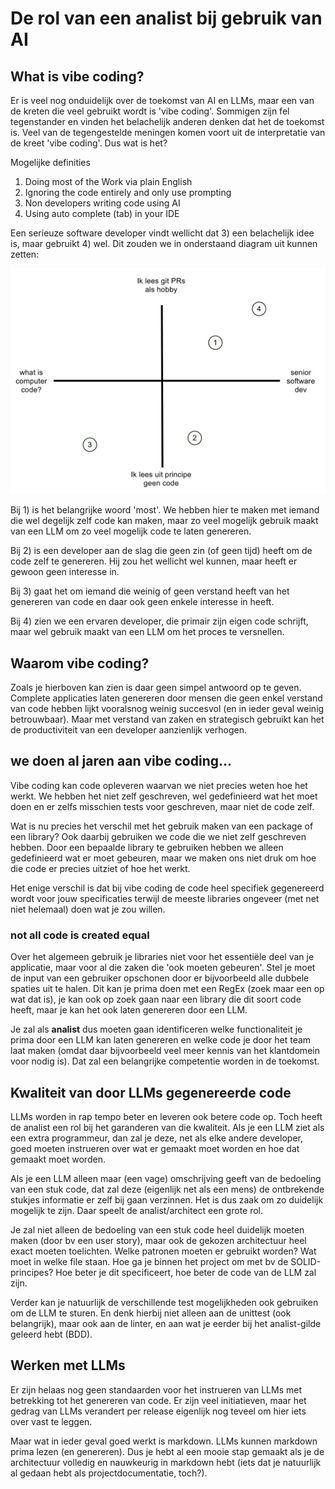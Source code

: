 
# De rol van een analist bij gebruik van AI

## What is vibe coding?
Er is veel nog onduidelijk over de toekomst van AI en LLMs, maar een van de kreten die veel gebruikt wordt is 'vibe coding'. Sommigen zijn fel tegenstander en vinden het belachelijk anderen denken dat het de toekomst is. Veel van de tegengestelde meningen komen voort uit de interpretatie van de kreet 'vibe coding'. Dus wat is het? 

Mogelijke definities
1) Doing most of the Work via plain English
2) Ignoring the code entirely and only use prompting
3) Non developers writing code using AI
4) Using auto complete (tab) in your IDE

Een serieuze software developer vindt wellicht dat 3) een belachelijk idee is, maar gebruikt 4) wel. Dit zouden we in onderstaand diagram uit kunnen zetten:

![Vibe coding diagram](./vibe-coding-diagram.jpg)

Bij 1) is het belangrijke woord 'most'. We hebben hier te maken met iemand die wel degelijk zelf code kan maken, maar zo veel mogelijk gebruik maakt van een LLM om zo veel mogelijk code te laten genereren. 

Bij 2) is een developer aan de slag die geen zin (of geen tijd) heeft om de code zelf te genereren. Hij zou het wellicht wel kunnen, maar heeft er gewoon geen interesse in.

Bij 3) gaat het om iemand die weinig of geen verstand heeft van het genereren van code en daar ook geen enkele interesse in heeft.

Bij 4) zien we een ervaren developer, die primair zijn eigen code schrijft, maar wel gebruik maakt van een LLM om het proces te versnellen.

## Waarom vibe coding?
Zoals je hierboven kan zien is daar geen simpel antwoord op te geven. Complete applicaties laten genereren door mensen die geen enkel verstand van code hebben lijkt vooralsnog weinig succesvol (en in ieder geval weinig betrouwbaar). Maar met verstand van zaken en strategisch gebruikt kan het de productiviteit van een developer aanzienlijk verhogen.

## we doen al jaren aan vibe coding...

Vibe coding kan code opleveren waarvan we niet precies weten hoe het werkt. We hebben het niet zelf geschreven, wel gedefinieerd wat het moet doen en er zelfs misschien tests voor geschreven, maar niet de code zelf.

Wat is nu precies het verschil met het gebruik maken van een package of een library? Ook daarbij gebruiken we code die we niet zelf geschreven hebben. Door een bepaalde library te gebruiken hebben we alleen gedefinieerd wat er moet gebeuren, maar we maken ons niet druk om hoe die code er precies uitziet of hoe het werkt.

Het enige verschil is dat bij vibe coding de code heel specifiek gegenereerd wordt voor jouw specificaties terwijl de meeste libraries ongeveer (met net niet helemaal) doen wat je zou willen.

### not all code is created equal
Over het algemeen gebruik je libraries niet voor het essentiële deel van je applicatie, maar voor al die zaken die 'ook moeten gebeuren'. Stel je moet de input van een gebruiker opschonen door er bijvoorbeeld alle dubbele spaties uit te halen. Dit kan je prima doen met een RegEx (zoek maar een op wat dat is), je kan ook op zoek gaan naar een library die dit soort code heeft, maar je kan het ook laten genereren door een LLM. 

Je zal als **analist** dus moeten gaan identificeren welke functionaliteit je prima door een LLM kan laten genereren en welke code je door het team laat maken (omdat daar bijvoorbeeld veel meer kennis van het klantdomein voor nodig is). Dat zal een belangrijke competentie worden in de toekomst.

## Kwaliteit van door LLMs gegenereerde code
LLMs worden in rap tempo beter en leveren ook betere code op. Toch heeft de analist een rol bij het garanderen van die kwaliteit. Als je een LLM ziet als een extra programmeur, dan zal je deze, net als elke andere developer, goed moeten instrueren over wat er gemaakt moet worden en hoe dat gemaakt moet worden. 

Als je een LLM alleen maar (een vage) omschrijving geeft van de bedoeling van een stuk code, dat zal deze (eigenlijk net als een mens) de ontbrekende stukjes informatie er zelf bij gaan verzinnen. Het is dus zaak om zo duidelijk mogelijk te zijn. Daar speelt de analist/architect een grote rol. 

Je zal niet alleen de bedoeling van een stuk code heel duidelijk moeten maken (door bv een user story), maar ook de gekozen architectuur heel exact moeten toelichten. Welke patronen moeten er gebruikt worden? Wat moet in welke file staan. Hoe ga je binnen het project om met bv de SOLID-principes? Hoe beter je dit specificeert, hoe beter de code van de LLM zal zijn. 

Verder kan je natuurlijk de verschillende test mogelijkheden ook gebruiken om de LLM te sturen. En denk hierbij niet alleen aan de unittest (ook belangrijk), maar ook aan de linter, en aan wat je eerder bij het analist-gilde geleerd hebt (BDD).

## Werken met LLMs
Er zijn helaas nog geen standaarden voor het instrueren van LLMs met betrekking tot het genereren van code. Er zijn veel initiatieven, maar het gedrag van LLMs verandert per release eigenlijk nog teveel om hier iets over vast te leggen.

Maar wat in ieder geval goed werkt is markdown. LLMs kunnen markdown prima lezen (en genereren). Dus je hebt al een mooie stap gemaakt als je de architectuur volledig en nauwkeurig in markdown hebt (iets dat je natuurlijk al gedaan hebt als projectdocumentatie, toch?).